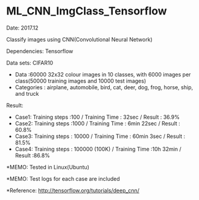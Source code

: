# ML_CNN_ImgClass_Tensorflow

Date: 2017.12

Classify images using CNN(Convolutional Neural Network)

Dependencies: Tensorflow

Data sets: CIFAR10
- Data :60000 32x32 colour images in 10 classes, with 6000 images per class(50000 training images and 10000 test images)
- Categories : airplane, automobile, bird, cat, deer, dog, frog, horse, ship, and truck

Result: 
- Case1: Training steps :100 / Training Time : 32sec / Result : 36.9%
- Case2: Training steps :1000 / Training Time : 6min 22sec / Result : 60.8%
- Case3: Training steps : 10000 / Training Time : 60min 3sec / Result : 81.5%
- Case4: Training steps : 100000 (100K) / Training Time :10h 32min / Result :86.8%

*MEMO: Tested in Linux(Ubuntu)

*MEMO: Test logs for each case are included

*Reference: http://tensorflow.org/tutorials/deep_cnn/
